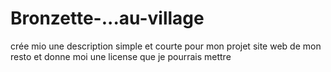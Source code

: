 # Bronzette-...au-village
crée mio une description simple et courte pour mon projet site web de mon resto et donne moi une license que je pourrais mettre
